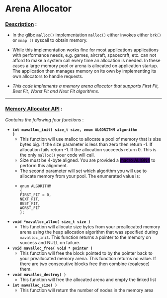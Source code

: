 # Arena Allocator

### <u>Description</u> : 
- In the glibc <code>malloc()</code> implementation <code>malloc()</code> either invokes either <code>brk()</code> or <code>mmap ()</code>
syscall to obtain memory. 

- While this implementation works fine for most applications applications with performance 
needs, e.g. games, aircraft, spacecraft, etc. can not afford to make a system call every time 
an allocation is needed.  In these cases a large memory pool or arena is allocated on 
application startup.  The application then manages memory on its own by implementing 
its own allocators to handle requests.  

 - <i>This code implements a memory arena allocator that supports First Fit, Best Fit, Worst Fit 
and Next Fit algorithms.</i>  

--- 

### <u>Memory Allocator API</u> : 
<i>Contains the following four functions</i> : 
- <b><code>int mavalloc_init( size_t size, enum ALGORITHM algorithm )</code></b>
  - This function will use malloc to allocate a pool of memory that is size bytes big. If 
the size parameter is less than zero then return -1.  If allocation fails return -1.  If the 
allocation succeeds return 0.  This is the only <code>malloc()</code> your code will call. 
  - Size must be 4-byte aligned.  You are provided a <mark><span style="background-color:#330066">macro ALIGN4</mark> to perform this alignment. 
  - The second parameter will set which algorithm you will use to allocate memory from 
your pool.  The enumerated value is:<br>
  - ```
    enum ALGORITHM 
    { 
    FIRST_FIT = 0, 
    NEXT_FIT, 
    BEST_FIT, 
    WORST_FIT 
    };
    ``` 
- <b><code>void *mavalloc_alloc( size_t size )</code></b>
  - This function will allocate size bytes from your preallocated memory arena using the heap allocation algorithm that was specified during <code>mavalloc_init</code>.  This function returns a pointer to the memory on success and NULL on failure. 
- <b><code>void mavalloc_free( void * pointer )</code></b>
  - This function will free the block pointed to by the pointer back to your preallocated memory arena.  This function returns no value.  If there are two consecutive blocks 
free then combine (coalesce) them.
- <b><code>void mavalloc_destroy( )</code></b>
  - This function will free the allocated arena and empty the linked list 
- <b><code>int mavalloc_size( )</code></b> 
  - This function will return the number of nodes in the memory area 